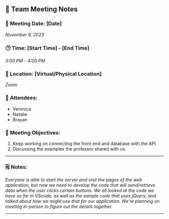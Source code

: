 ## 📝 **Team Meeting Notes**

### 📅 **Meeting Date**: [Date]
*November 9, 2023*

### 🕒 **Time**: [Start Time] - [End Time]
*3:00 PM - 4:00 PM*

### 📍 **Location**: [Virtual/Physical Location]
*Zoom*

### 📣 **Attendees**:
- Veronica
- Natalie
- Brayan

### 🎯 **Meeting Objectives**:

1.	Keep working on connecting the front end and database with the API.
2.	Discussing the examples the professor shared with us.


---

### 🗒️ **Notes**:

*Everyone is able to start the server and visit the pages of the web application, but now we need to develop
the code that will send/retrieve data when the user clicks certain buttons. We all looked at the code we have so 
far in VScode, as well as the sample code that uses jQuery, and talked about how we might use that for our application.
We're planning on meeting in-person to figure out the details together.*

---
